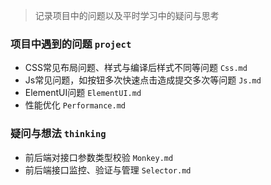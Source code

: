 > 记录项目中的问题以及平时学习中的疑问与思考

### 项目中遇到的问题 `project`
* CSS常见布局问题、样式与编译后样式不同等问题 `Css.md`
* Js常见问题，如按钮多次快速点击造成提交多次等问题 `Js.md`
* ElementUI问题 `ElementUI.md`
* 性能优化 `Performance.md`

### 疑问与想法 `thinking`
* 前后端对接口参数类型校验 `Monkey.md`
* 前后端接口监控、验证与管理 `Selector.md`
